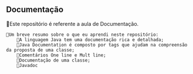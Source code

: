 ## Documentação

🤖Este repositório é referente a aula de Documentação.

    👀Um breve resumo sobre o que eu aprendi neste repositório: 
        🔷A linguagem Java tem uma documentação rica e detalhada;
        🔷Java Documentation é composto por tags que ajudam na compreensão da proposta de uma classe;
        🔷Comentários One line e Mult line;
        🔷Documentação de uma classe;
        🔷Javadoc